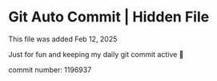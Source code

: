 # Git Auto Commit | Hidden File

This file was added Feb 12, 2025

Just for fun and keeping my daily git commit active 🤪

commit number: 1196937
